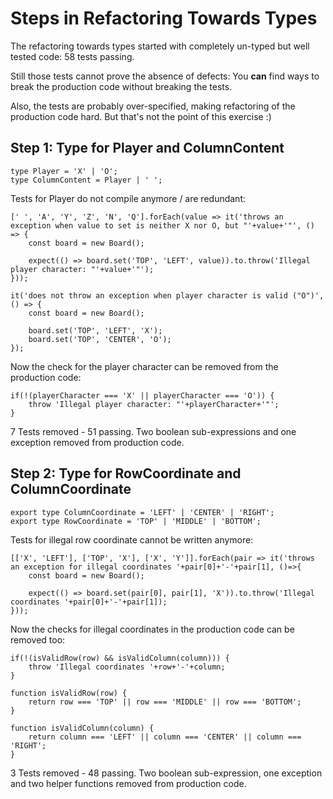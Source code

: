 # Steps in Refactoring Towards Types

The refactoring towards types started with completely un-typed but well tested code: 58 tests passing.

Still those tests cannot prove the absence of defects: You **can** find ways to break the production code without breaking the tests.

Also, the tests are probably over-specified, making refactoring of the production code hard. But that's not the point of this exercise :)

## Step 1: Type for Player and ColumnContent

    type Player = 'X' | 'O';
    type ColumnContent = Player | ' ';

Tests for Player do not compile anymore / are redundant:

    [' ', 'A', 'Y', 'Z', 'N', 'Q'].forEach(value => it('throws an exception when value to set is neither X nor O, but "'+value+'"', () => {
        const board = new Board();

        expect(() => board.set('TOP', 'LEFT', value)).to.throw('Illegal player character: "'+value+'"');
    }));

    it('does not throw an exception when player character is valid ("O")', () => {
        const board = new Board();

        board.set('TOP', 'LEFT', 'X');
        board.set('TOP', 'CENTER', 'O');
    });

Now the check for the player character can be removed from the production code:

    if(!(playerCharacter === 'X' || playerCharacter === 'O')) {
        throw 'Illegal player character: "'+playerCharacter+'"';
    }

7 Tests removed - 51 passing. Two boolean sub-expressions and one exception removed from production code.

## Step 2: Type for RowCoordinate and ColumnCoordinate

    export type ColumnCoordinate = 'LEFT' | 'CENTER' | 'RIGHT';
    export type RowCoordinate = 'TOP' | 'MIDDLE' | 'BOTTOM';

Tests for illegal row coordinate cannot be written anymore:

    [['X', 'LEFT'], ['TOP', 'X'], ['X', 'Y']].forEach(pair => it('throws an exception for illegal coordinates '+pair[0]+'-'+pair[1], ()=>{
        const board = new Board();

        expect(() => board.set(pair[0], pair[1], 'X')).to.throw('Illegal coordinates '+pair[0]+'-'+pair[1]);
    }));

Now the checks for illegal coordinates in the production code can be removed too:

    if(!(isValidRow(row) && isValidColumn(column))) {
        throw 'Illegal coordinates '+row+'-'+column;
    }

    function isValidRow(row) {
        return row === 'TOP' || row === 'MIDDLE' || row === 'BOTTOM';
    }

    function isValidColumn(column) {
        return column === 'LEFT' || column === 'CENTER' || column === 'RIGHT';
    }

3 Tests removed - 48 passing. Two boolean sub-expression, one exception and two helper functions removed from production code.
